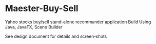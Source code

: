 # Maester-Buy-Sell

Yahoo stocks buy/sell stand-alone recommander application
Build Using Java, JavaFX, Scene Builder

See design document for details and screen-shots

